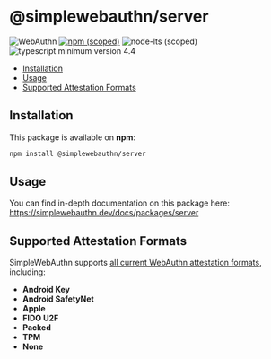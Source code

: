 <!-- omit in toc -->
# @simplewebauthn/server

![WebAuthn](https://img.shields.io/badge/WebAuthn-Simplified-blueviolet?style=for-the-badge&logo=WebAuthn)
[![npm (scoped)](https://img.shields.io/npm/v/@simplewebauthn/server?style=for-the-badge&logo=npm)](https://www.npmjs.com/package/@simplewebauthn/server)
![node-lts (scoped)](https://img.shields.io/node/v/@simplewebauthn/server?style=for-the-badge&logo=Node.js)
![typescript minimum version 4.4](https://img.shields.io/badge/TypeScript-%3E%3D_4.4-3178C6?style=for-the-badge&logo=TypeScript)

- [Installation](#installation)
- [Usage](#usage)
- [Supported Attestation Formats](#supported-attestation-formats)

## Installation

This package is available on **npm**:

```sh
npm install @simplewebauthn/server
```

## Usage

You can find in-depth documentation on this package here: https://simplewebauthn.dev/docs/packages/server

## Supported Attestation Formats

SimpleWebAuthn supports [all current WebAuthn attestation formats](https://w3c.github.io/webauthn/#sctn-defined-attestation-formats), including:

- **Android Key**
- **Android SafetyNet**
- **Apple**
- **FIDO U2F**
- **Packed**
- **TPM**
- **None**
